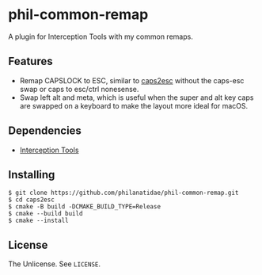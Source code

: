 # phil-common-remap

A plugin for Interception Tools with my common remaps.

## Features
 - Remap CAPSLOCK to ESC, similar to [caps2esc](https://gitlab.com/interception/linux/plugins/caps2esc) without the caps-esc swap or caps to esc/ctrl nonesense.
 - Swap left alt and meta, which is useful when the super and alt key caps are swapped on a keyboard to make the layout more ideal for macOS.

## Dependencies
 - [Interception Tools](https://gitlab.com/interception/linux/tools)

## Installing
```
$ git clone https://github.com/philanatidae/phil-common-remap.git
$ cd caps2esc
$ cmake -B build -DCMAKE_BUILD_TYPE=Release
$ cmake --build build
$ cmake --install
```

## License
The Unlicense. See `LICENSE`.
